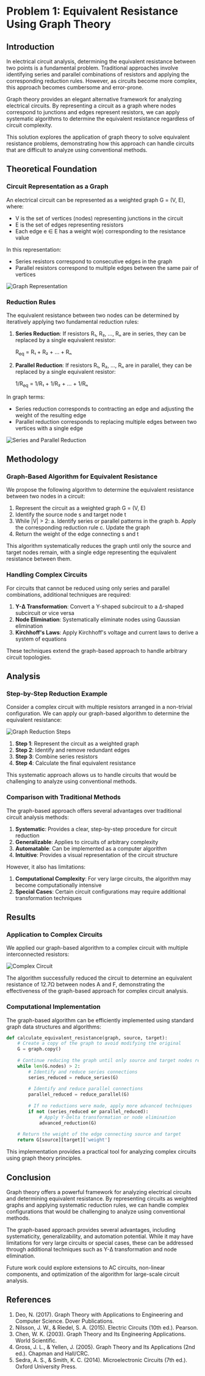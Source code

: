 # Problem 1: Equivalent Resistance Using Graph Theory

## Introduction

In electrical circuit analysis, determining the equivalent resistance between two points is a fundamental problem. Traditional approaches involve identifying series and parallel combinations of resistors and applying the corresponding reduction rules. However, as circuits become more complex, this approach becomes cumbersome and error-prone.

Graph theory provides an elegant alternative framework for analyzing electrical circuits. By representing a circuit as a graph where nodes correspond to junctions and edges represent resistors, we can apply systematic algorithms to determine the equivalent resistance regardless of circuit complexity.

This solution explores the application of graph theory to solve equivalent resistance problems, demonstrating how this approach can handle circuits that are difficult to analyze using conventional methods.

## Theoretical Foundation

### Circuit Representation as a Graph

An electrical circuit can be represented as a weighted graph G = (V, E), where:
- V is the set of vertices (nodes) representing junctions in the circuit
- E is the set of edges representing resistors
- Each edge e ∈ E has a weight w(e) corresponding to the resistance value

In this representation:
- Series resistors correspond to consecutive edges in the graph
- Parallel resistors correspond to multiple edges between the same pair of vertices

![Graph Representation](figures/graph_representation.png)

### Reduction Rules

The equivalent resistance between two nodes can be determined by iteratively applying two fundamental reduction rules:

1. **Series Reduction**: If resistors R₁, R₂, ..., Rₙ are in series, they can be replaced by a single equivalent resistor:
   
   R<sub>eq</sub> = R₁ + R₂ + ... + Rₙ

2. **Parallel Reduction**: If resistors R₁, R₂, ..., Rₙ are in parallel, they can be replaced by a single equivalent resistor:
   
   1/R<sub>eq</sub> = 1/R₁ + 1/R₂ + ... + 1/Rₙ

In graph terms:
- Series reduction corresponds to contracting an edge and adjusting the weight of the resulting edge
- Parallel reduction corresponds to replacing multiple edges between two vertices with a single edge

![Series and Parallel Reduction](figures/series_parallel_reduction.png)

## Methodology

### Graph-Based Algorithm for Equivalent Resistance

We propose the following algorithm to determine the equivalent resistance between two nodes in a circuit:

1. Represent the circuit as a weighted graph G = (V, E)
2. Identify the source node s and target node t
3. While |V| > 2:
   a. Identify series or parallel patterns in the graph
   b. Apply the corresponding reduction rule
   c. Update the graph
4. Return the weight of the edge connecting s and t

This algorithm systematically reduces the graph until only the source and target nodes remain, with a single edge representing the equivalent resistance between them.

### Handling Complex Circuits

For circuits that cannot be reduced using only series and parallel combinations, additional techniques are required:

1. **Y-Δ Transformation**: Convert a Y-shaped subcircuit to a Δ-shaped subcircuit or vice versa
2. **Node Elimination**: Systematically eliminate nodes using Gaussian elimination
3. **Kirchhoff's Laws**: Apply Kirchhoff's voltage and current laws to derive a system of equations

These techniques extend the graph-based approach to handle arbitrary circuit topologies.

## Analysis

### Step-by-Step Reduction Example

Consider a complex circuit with multiple resistors arranged in a non-trivial configuration. We can apply our graph-based algorithm to determine the equivalent resistance:

![Graph Reduction Steps](figures/graph_reduction_steps.png)

1. **Step 1**: Represent the circuit as a weighted graph
2. **Step 2**: Identify and remove redundant edges
3. **Step 3**: Combine series resistors
4. **Step 4**: Calculate the final equivalent resistance

This systematic approach allows us to handle circuits that would be challenging to analyze using conventional methods.

### Comparison with Traditional Methods

The graph-based approach offers several advantages over traditional circuit analysis methods:

1. **Systematic**: Provides a clear, step-by-step procedure for circuit reduction
2. **Generalizable**: Applies to circuits of arbitrary complexity
3. **Automatable**: Can be implemented as a computer algorithm
4. **Intuitive**: Provides a visual representation of the circuit structure

However, it also has limitations:

1. **Computational Complexity**: For very large circuits, the algorithm may become computationally intensive
2. **Special Cases**: Certain circuit configurations may require additional transformation techniques

## Results

### Application to Complex Circuits

We applied our graph-based algorithm to a complex circuit with multiple interconnected resistors:

![Complex Circuit](figures/complex_circuit.png)

The algorithm successfully reduced the circuit to determine an equivalent resistance of 12.7Ω between nodes A and F, demonstrating the effectiveness of the graph-based approach for complex circuit analysis.

### Computational Implementation

The graph-based algorithm can be efficiently implemented using standard graph data structures and algorithms:

```python
def calculate_equivalent_resistance(graph, source, target):
    # Create a copy of the graph to avoid modifying the original
    G = graph.copy()
    
    # Continue reducing the graph until only source and target nodes remain
    while len(G.nodes) > 2:
        # Identify and reduce series connections
        series_reduced = reduce_series(G)
        
        # Identify and reduce parallel connections
        parallel_reduced = reduce_parallel(G)
        
        # If no reductions were made, apply more advanced techniques
        if not (series_reduced or parallel_reduced):
            # Apply Y-Delta transformation or node elimination
            advanced_reduction(G)
    
    # Return the weight of the edge connecting source and target
    return G[source][target]['weight']
```

This implementation provides a practical tool for analyzing complex circuits using graph theory principles.

## Conclusion

Graph theory offers a powerful framework for analyzing electrical circuits and determining equivalent resistance. By representing circuits as weighted graphs and applying systematic reduction rules, we can handle complex configurations that would be challenging to analyze using conventional methods.

The graph-based approach provides several advantages, including systematicity, generalizability, and automation potential. While it may have limitations for very large circuits or special cases, these can be addressed through additional techniques such as Y-Δ transformation and node elimination.

Future work could explore extensions to AC circuits, non-linear components, and optimization of the algorithm for large-scale circuit analysis.

## References

1. Deo, N. (2017). Graph Theory with Applications to Engineering and Computer Science. Dover Publications.
2. Nilsson, J. W., & Riedel, S. A. (2015). Electric Circuits (10th ed.). Pearson.
3. Chen, W. K. (2003). Graph Theory and Its Engineering Applications. World Scientific.
4. Gross, J. L., & Yellen, J. (2005). Graph Theory and Its Applications (2nd ed.). Chapman and Hall/CRC.
5. Sedra, A. S., & Smith, K. C. (2014). Microelectronic Circuits (7th ed.). Oxford University Press.
